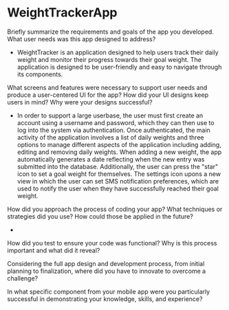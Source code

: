 # WeightTrackerApp
Briefly summarize the requirements and goals of the app you developed. What user needs was this app designed to address?

- WeightTracker is an application designed to help users track their daily weight and monitor their progress towards their goal weight. The application is designed to be user-friendly and easy to navigate through its components. 

What screens and features were necessary to support user needs and produce a user-centered UI for the app? How did your UI designs keep users in mind? Why were your designs successful?

- In order to support a large userbase, the user must first create an account using a username and password, which they can then use to log into the system via authentication. Once authenticated, the main activity of the application involves a list of daily weights and three options to manage different aspects of the application including adding, editing and removing daily weights. When adding a new weight, the app automatically generates a date reflecting when the new entry was submitted into the database. Additionally, the user can press the "star" icon to set a goal weight for themselves. The settings icon upons a new view in which the user can set SMS notification preferences, which are used to notify the user when they have successfully reached their goal weight.  

How did you approach the process of coding your app? What techniques or strategies did you use? How could those be applied in the future?

- 

How did you test to ensure your code was functional? Why is this process important and what did it reveal?


Considering the full app design and development process, from initial planning to finalization, where did you have to innovate to overcome a challenge?


In what specific component from your mobile app were you particularly successful in demonstrating your knowledge, skills, and experience?
